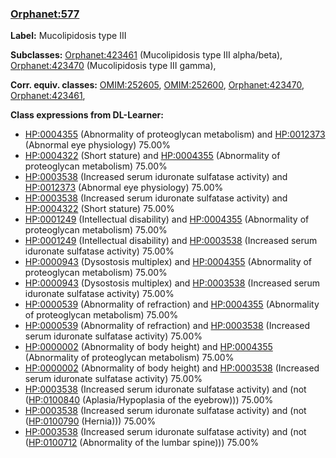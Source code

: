 
### [Orphanet:577](http://www.orpha.net/ORDO/Orphanet_577)
**Label:** Mucolipidosis type III

**Subclasses:** [Orphanet:423461](http://www.orpha.net/ORDO/Orphanet_423461) (Mucolipidosis type III alpha/beta), [Orphanet:423470](http://www.orpha.net/ORDO/Orphanet_423470) (Mucolipidosis type III gamma), 

**Corr. equiv. classes:** [OMIM:252605](http://purl.obolibrary.org/obo/OMIM_252605), [OMIM:252600](http://purl.obolibrary.org/obo/OMIM_252600), [Orphanet:423470](http://www.orpha.net/ORDO/Orphanet_423470), [Orphanet:423461](http://www.orpha.net/ORDO/Orphanet_423461), 

**Class expressions from DL-Learner:**

- [HP:0004355](http://purl.obolibrary.org/obo/HP_0004355) (Abnormality of proteoglycan metabolism) and [HP:0012373](http://purl.obolibrary.org/obo/HP_0012373) (Abnormal eye physiology) 75.00%
- [HP:0004322](http://purl.obolibrary.org/obo/HP_0004322) (Short stature) and [HP:0004355](http://purl.obolibrary.org/obo/HP_0004355) (Abnormality of proteoglycan metabolism) 75.00%
- [HP:0003538](http://purl.obolibrary.org/obo/HP_0003538) (Increased serum iduronate sulfatase activity) and [HP:0012373](http://purl.obolibrary.org/obo/HP_0012373) (Abnormal eye physiology) 75.00%
- [HP:0003538](http://purl.obolibrary.org/obo/HP_0003538) (Increased serum iduronate sulfatase activity) and [HP:0004322](http://purl.obolibrary.org/obo/HP_0004322) (Short stature) 75.00%
- [HP:0001249](http://purl.obolibrary.org/obo/HP_0001249) (Intellectual disability) and [HP:0004355](http://purl.obolibrary.org/obo/HP_0004355) (Abnormality of proteoglycan metabolism) 75.00%
- [HP:0001249](http://purl.obolibrary.org/obo/HP_0001249) (Intellectual disability) and [HP:0003538](http://purl.obolibrary.org/obo/HP_0003538) (Increased serum iduronate sulfatase activity) 75.00%
- [HP:0000943](http://purl.obolibrary.org/obo/HP_0000943) (Dysostosis multiplex) and [HP:0004355](http://purl.obolibrary.org/obo/HP_0004355) (Abnormality of proteoglycan metabolism) 75.00%
- [HP:0000943](http://purl.obolibrary.org/obo/HP_0000943) (Dysostosis multiplex) and [HP:0003538](http://purl.obolibrary.org/obo/HP_0003538) (Increased serum iduronate sulfatase activity) 75.00%
- [HP:0000539](http://purl.obolibrary.org/obo/HP_0000539) (Abnormality of refraction) and [HP:0004355](http://purl.obolibrary.org/obo/HP_0004355) (Abnormality of proteoglycan metabolism) 75.00%
- [HP:0000539](http://purl.obolibrary.org/obo/HP_0000539) (Abnormality of refraction) and [HP:0003538](http://purl.obolibrary.org/obo/HP_0003538) (Increased serum iduronate sulfatase activity) 75.00%
- [HP:0000002](http://purl.obolibrary.org/obo/HP_0000002) (Abnormality of body height) and [HP:0004355](http://purl.obolibrary.org/obo/HP_0004355) (Abnormality of proteoglycan metabolism) 75.00%
- [HP:0000002](http://purl.obolibrary.org/obo/HP_0000002) (Abnormality of body height) and [HP:0003538](http://purl.obolibrary.org/obo/HP_0003538) (Increased serum iduronate sulfatase activity) 75.00%
- [HP:0003538](http://purl.obolibrary.org/obo/HP_0003538) (Increased serum iduronate sulfatase activity) and (not ([HP:0100840](http://purl.obolibrary.org/obo/HP_0100840) (Aplasia/Hypoplasia of the eyebrow))) 75.00%
- [HP:0003538](http://purl.obolibrary.org/obo/HP_0003538) (Increased serum iduronate sulfatase activity) and (not ([HP:0100790](http://purl.obolibrary.org/obo/HP_0100790) (Hernia))) 75.00%
- [HP:0003538](http://purl.obolibrary.org/obo/HP_0003538) (Increased serum iduronate sulfatase activity) and (not ([HP:0100712](http://purl.obolibrary.org/obo/HP_0100712) (Abnormality of the lumbar spine))) 75.00%


